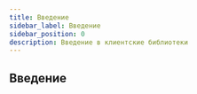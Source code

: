 ```yaml
---
title: Введение
sidebar_label: Введение
sidebar_position: 0
description: Введение в клиентские библиотеки
---
```


## Введение
